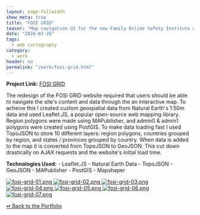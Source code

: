```yaml
---
layout: page-fullwidth
show_meta: true
title: "FOSI GRID"
teaser: "Map navigation UI for the new Family Online Safety Institute website."
date: "2016-03-28"
tags:
  - web cartography 
category:
  - work
header: no
permalink: "/work/fosi-grid.html"
---
```


<strong>Project Link:</strong> <a href="http://fosigrid.org/" target="_blank">FOSI GRID</a>

The redesign of the FOSI GRID website required that users should be able to navigate the site's content and data through the an interactive map. To acheive this I created custom geospatial data from Natural Earth's 1:50m data and used Leaflet.JS, a popular open-source web mapping library. Region polygons were made using MAPublisher, and admin0 & admin1 polygons were created using PostGIS. To make data loading fast I used TopoJSON to store 10 different layers: region polygons, countries grouped by region, and states / provinces grouped by country. When data is added to the map it is converted from TopoJSON to GeoJSON. This cut down drastically on AJAX requests and the website's initial load time.

<strong>Technologies Used:</strong>  - Leaflet.JS  - Natural Earth Data  - TopoJSON  - GeoJSON  - MAPublisher  - PostGIS  - Mapshaper 


  <a href="{{site.url}}{{site.baseurl}}/images/fosi-grid-01.png" target="_blank">
    <img class="portfolio" src="{{site.url}}{{site.baseurl}}/images/fosi-grid-01.png" alt="fosi-grid-01.png">
  </a>

  <a href="{{site.url}}{{site.baseurl}}/images/fosi-grid-02.png" target="_blank">
    <img class="portfolio" src="{{site.url}}{{site.baseurl}}/images/fosi-grid-02.png" alt="fosi-grid-02.png">
  </a>

  <a href="{{site.url}}{{site.baseurl}}/images/fosi-grid-03.png" target="_blank">
    <img class="portfolio" src="{{site.url}}{{site.baseurl}}/images/fosi-grid-03.png" alt="fosi-grid-03.png">
  </a>

  <a href="{{site.url}}{{site.baseurl}}/images/fosi-grid-04.png" target="_blank">
    <img class="portfolio" src="{{site.url}}{{site.baseurl}}/images/fosi-grid-04.png" alt="fosi-grid-04.png">
  </a>

  <a href="{{site.url}}{{site.baseurl}}/images/fosi-grid-05.png" target="_blank">
    <img class="portfolio" src="{{site.url}}{{site.baseurl}}/images/fosi-grid-05.png" alt="fosi-grid-05.png">
  </a>

  <a href="{{site.url}}{{site.baseurl}}/images/fosi-grid-06.png" target="_blank">
    <img class="portfolio" src="{{site.url}}{{site.baseurl}}/images/fosi-grid-06.png" alt="fosi-grid-06.png">
  </a>

  <a href="{{site.url}}{{site.baseurl}}/images/fosi-grid-07.png" target="_blank">
    <img class="portfolio" src="{{site.url}}{{site.baseurl}}/images/fosi-grid-07.png" alt="fosi-grid-07.png">
  </a>



[<span class="back-arrow">&#8619;</span> Back to the Portfolio](/work/)